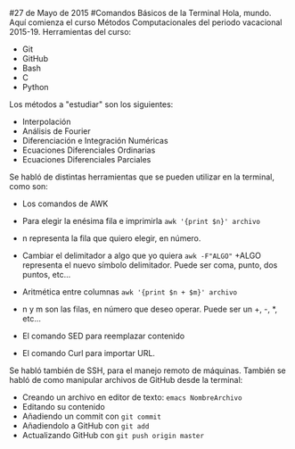 #27 de Mayo de 2015
#Comandos Básicos de la Terminal
Hola, mundo. Aquí comienza el curso Métodos Computacionales del periodo vacacional 2015-19.
Herramientas del curso:

 + Git 
 + GitHub 
 + Bash 
 + C 
 + Python 

Los métodos a "estudiar" son los siguientes:

 + Interpolación
 + Análisis de Fourier
 + Diferenciación e Integración Numéricas
 + Ecuaciones Diferenciales Ordinarias
 + Ecuaciones Diferenciales Parciales

Se habló de distintas herramientas que se pueden utilizar en la terminal, como son:
 + Los comandos de AWK
  + Para elegir la enésima fila e imprimirla `awk '{print $n}' archivo`
   + n representa la fila que quiero elegir, en número.
  + Cambiar el delimitador a algo que yo quiera `awk -F"ALGO"`
   +ALGO representa el nuevo símbolo delimitador. Puede ser coma, punto, dos puntos, etc...
  + Aritmética entre columnas `awk '{print $n + $m}' archivo`
   + n y m son las filas, en número que deseo operar. Puede ser un +, -, *, etc...

 + El comando SED para reemplazar contenido
 + El comando Curl para importar URL.

Se habló también de SSH, para el manejo remoto de máquinas.
También se habló de como manipular archivos de GitHub desde la terminal:
+ Creando un archivo en editor de texto: `emacs NombreArchivo`
+ Editando su contenido
+ Añadiendo un commit con `git commit`
+ Añadiendolo a GitHub con `git add`
+ Actualizando GitHub con `git push origin master`
